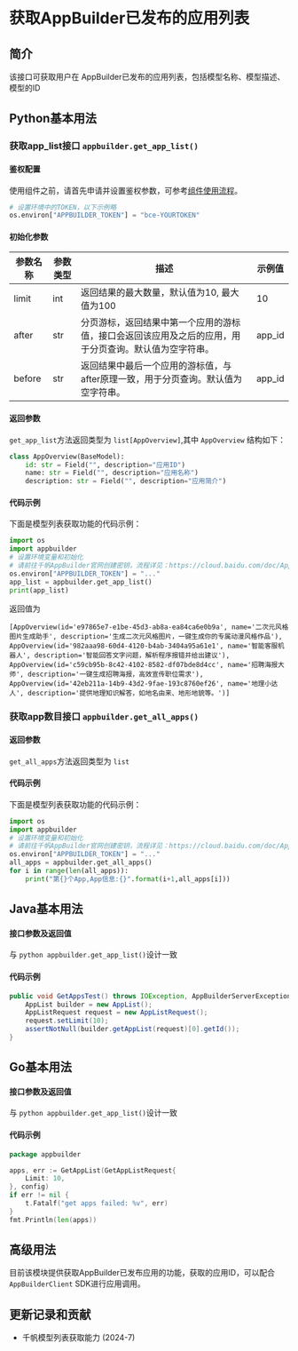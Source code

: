 # 获取AppBuilder已发布的应用列表

## 简介
该接口可获取用户在 AppBuilder已发布的应用列表，包括模型名称、模型描述、模型的ID

## Python基本用法

### 获取app_list接口 `appbuilder.get_app_list()`

#### 鉴权配置
使用组件之前，请首先申请并设置鉴权参数，可参考[组件使用流程](https://cloud.baidu.com/doc/AppBuilder/s/Olq6grrt6#1%E3%80%81%E5%88%9B%E5%BB%BA%E5%AF%86%E9%92%A5)。
```python
# 设置环境中的TOKEN，以下示例略
os.environ["APPBUILDER_TOKEN"] = "bce-YOURTOKEN"
```

#### 初始化参数

| 参数名称       | 参数类型   | 描述      | 示例值        |
|------------|--------|---------|------------|
| limit | int | 返回结果的最大数量，默认值为10, 最大值为100 | 10 |
| after | str | 分页游标，返回结果中第一个应用的游标值，接口会返回该应用及之后的应用，用于分页查询。默认值为空字符串。 | app_id |
| before | str | 返回结果中最后一个应用的游标值，与after原理一致，用于分页查询。默认值为空字符串。 | app_id |

#### 返回参数

`get_app_list`方法返回类型为 `list[AppOverview]`,其中 `AppOverview` 结构如下：

```python
class AppOverview(BaseModel):
    id: str = Field("", description="应用ID")
    name: str = Field("", description="应用名称")
    description: str = Field("", description="应用简介")
```


#### 代码示例
下面是模型列表获取功能的代码示例：

```python
import os
import appbuilder
# 设置环境变量和初始化
# 请前往千帆AppBuilder官网创建密钥，流程详见：https://cloud.baidu.com/doc/AppBuilder/s/Olq6grrt6#1%E3%80%81%E5%88%9B%E5%BB%BA%E5%AF%86%E9%92%A5
os.environ["APPBUILDER_TOKEN"] = "..."
app_list = appbuilder.get_app_list()
print(app_list)
```

返回值为

```shell
[AppOverview(id='e97865e7-e1be-45d3-ab8a-ea84ca6e0b9a', name='二次元风格图片生成助手', description='生成二次元风格图片，一键生成你的专属动漫风格作品'), AppOverview(id='982aaa98-60d4-4120-b4ab-3404a95a61e1', name='智能客服机器人', description='智能回答文字问题，解析程序报错并给出建议'), AppOverview(id='c59cb95b-8c42-4102-8582-df07bde8d4cc', name='招聘海报大师', description='一键生成招聘海报，高效宣传职位需求'), AppOverview(id='42eb211a-14b9-43d2-9fae-193c8760ef26', name='地理小达人', description='提供地理知识解答，如地名由来、地形地貌等。')]
```

### 获取app数目接口 `appbuilder.get_all_apps()`

#### 返回参数

`get_all_apps`方法返回类型为 `list`

#### 代码示例
下面是模型列表获取功能的代码示例：

```python
import os
import appbuilder
# 设置环境变量和初始化
# 请前往千帆AppBuilder官网创建密钥，流程详见：https://cloud.baidu.com/doc/AppBuilder/s/Olq6grrt6#1%E3%80%81%E5%88%9B%E5%BB%BA%E5%AF%86%E9%92%A5
os.environ["APPBUILDER_TOKEN"] = "..."
all_apps = appbuilder.get_all_apps()
for i in range(len(all_apps)):
    print("第{}个App,App信息:{}".format(i+1,all_apps[i]))
```

## Java基本用法

#### 接口参数及返回值
与 `python appbuilder.get_app_list()`设计一致

#### 代码示例

```java
public void GetAppsTest() throws IOException, AppBuilderServerException {
    AppList builder = new AppList();
    AppListRequest request = new AppListRequest();
    request.setLimit(10);
    assertNotNull(builder.getAppList(request)[0].getId());
}
```

## Go基本用法

#### 接口参数及返回值
与 `python appbuilder.get_app_list()`设计一致

#### 代码示例

```go
package appbuilder

apps, err := GetAppList(GetAppListRequest{
    Limit: 10,
}, config)
if err != nil {
    t.Fatalf("get apps failed: %v", err)
}
fmt.Println(len(apps))
```

## 高级用法

目前该模块提供获取AppBuilder已发布应用的功能，获取的应用ID，可以配合`AppBuilderClient` SDK进行应用调用。


## 更新记录和贡献
* 千帆模型列表获取能力 (2024-7)